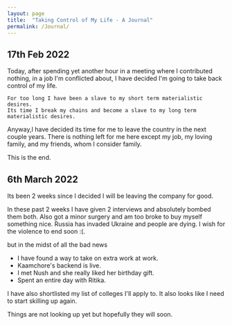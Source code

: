 ```yaml
---
layout: page
title:  "Taking Control of My Life - A Journal"
permalink: /Journal/
---
```


## 17th Feb 2022

Today, after spending yet another hour in a meeting where I contributed nothing, in a job I'm conflicted about, I have decided I'm going to take back control of my life.

```
For too long I have been a slave to my short term materialistic desires. 
Its time I break my chains and become a slave to my long term materialistic desires.
```

Anyway,I have decided its time for me to leave the country in the next couple years. 
There is nothing left for me here except my job, my loving family, and my friends, whom I consider family.

This is the end.


## 6th March 2022

Its been 2 weeks since I decided I will be leaving the company for good.

In these past 2 weeks I have given 2 interviews and absolutely bombed them both.
Also got a minor surgery and am too broke to buy myself something nice. Russia has invaded Ukraine and people are dying. I wish for the violence to end soon :(.

but in the midst of all the bad news 
- I have found a way to take on extra work at work.
- Kaamchore's backend is live.
- I met Nush and she really liked her birthday gift.
- Spent an entire day with Ritika.

I have also shortlisted my list of colleges I'll apply to.
It also looks like I need to start skilling up again.

Things are not looking up yet but hopefully they will soon.